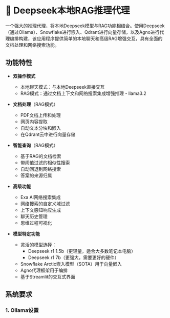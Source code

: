 # 🐋 Deepseek本地RAG推理代理 

一个强大的推理代理，将本地Deepseek模型与RAG功能相结合。使用Deepseek（通过Ollama）、Snowflake进行嵌入、Qdrant进行向量存储，以及Agno进行代理编排构建，该应用程序提供简单的本地聊天和高级RAG增强交互，具有全面的文档处理和网络搜索功能。

## 功能特性

- **双操作模式**
  - 本地聊天模式：与本地Deepseek直接交互
  - RAG模式：通过文档上下文和网络搜索集成增强推理 - llama3.2

- **文档处理**（RAG模式）
  - PDF文档上传和处理
  - 网页内容提取
  - 自动文本分块和嵌入
  - 在Qdrant云中进行向量存储

- **智能查询**（RAG模式）
  - 基于RAG的文档检索
  - 带阈值过滤的相似性搜索
  - 自动回退到网络搜索
  - 答案的来源归属

- **高级功能**
  - Exa AI网络搜索集成
  - 网络搜索的自定义域过滤
  - 上下文感知响应生成
  - 聊天历史管理
  - 思维过程可视化

- **模型特定功能**
  - 灵活的模型选择：
    - Deepseek r1 1.5b（更轻量，适合大多数笔记本电脑）
    - Deepseek r1 7b（更强大，需要更好的硬件）
  - Snowflake Arctic嵌入模型（SOTA）用于向量嵌入
  - Agno代理框架用于编排
  - 基于Streamlit的交互式界面

## 系统要求

### 1. Ollama设置
